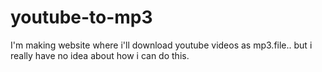 # youtube-to-mp3
I'm making website where i'll download youtube videos as mp3.file.. but i really have no i̇dea about how i can do this.

